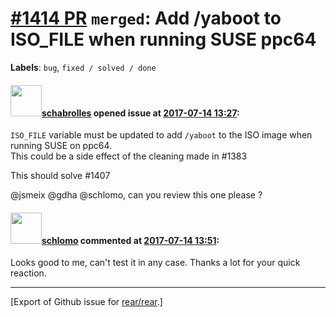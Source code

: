 [\#1414 PR](https://github.com/rear/rear/pull/1414) `merged`: Add /yaboot to ISO\_FILE when running SUSE ppc64
==============================================================================================================

**Labels**: `bug`, `fixed / solved / done`

#### <img src="https://avatars.githubusercontent.com/u/19491077?u=0021b16ab426902cbe676f6831f41607bbe4d441&v=4" width="50">[schabrolles](https://github.com/schabrolles) opened issue at [2017-07-14 13:27](https://github.com/rear/rear/pull/1414):

`ISO_FILE` variable must be updated to add `/yaboot` to the ISO image
when running SUSE on ppc64.  
This could be a side effect of the cleaning made in \#1383

This should solve \#1407

@jsmeix @gdha @schlomo, can you review this one please ?

#### <img src="https://avatars.githubusercontent.com/u/101384?v=4" width="50">[schlomo](https://github.com/schlomo) commented at [2017-07-14 13:51](https://github.com/rear/rear/pull/1414#issuecomment-315364553):

Looks good to me, can't test it in any case. Thanks a lot for your quick
reaction.

------------------------------------------------------------------------

\[Export of Github issue for
[rear/rear](https://github.com/rear/rear).\]
